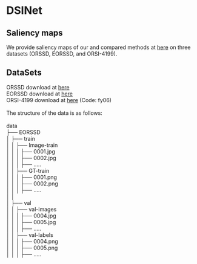 # DSINet
## Saliency maps
We provide saliency maps of our and compared methods at [here](https://pan.baidu.com/s/1kWeJXGp0-wPda1BdwdqUsg?pwd=dqxf) on three datasets (ORSSD, EORSSD, and ORSI-4199).

## DataSets
ORSSD download at [here](https://pan.baidu.com/s/1k44UlTLCW17AS0VhPyP7JA)<br>
EORSSD download at [here](https://github.com/rmcong/EORSSD-dataset)<br>
ORSI-4199 download at [here](https://pan.baidu.com/share/init?surl=ZWVSzFpRjN4BK-c9hL6knQ) (Code: fy06)<br>
<br>
The structure of the data is as follows:<br>
<br>
data<br>
├── EORSSD<br>
│   ├── train<br>
│   │   ├── Image-train<br>
│   │   │   ├── 0001.jpg<br>
│   │   │   ├── 0002.jpg<br>
│   │   │   ├── .....<br>
│   │   ├── GT-train<br>
│   │   │   ├── 0001.png<br>
│   │   │   ├── 0002.png<br>
│   │   │   ├── .....<br>
│   │<br>
│   ├── val<br>
│   │   ├── val-images<br>
│   │   │   ├── 0004.jpg<br>
│   │   │   ├── 0005.jpg<br>
│   │   │   ├── .....<br>
│   │   ├── val-labels<br>
│   │   │   ├── 0004.png<br>
│   │   │   ├── 0005.png<br>
│   │   │   ├── .....<br>
